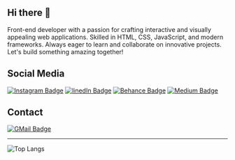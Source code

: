 ## Hi there 👋

Front-end developer with a passion for crafting interactive and visually appealing web applications. Skilled in HTML, CSS, JavaScript, and modern frameworks. Always eager to learn and collaborate on innovative projects. Let's build something amazing together!

## Social Media
[![Instagram Badge](https://img.shields.io/badge/-Iyan_Sanjaya-2d2d2d?style=for-the-badge&logo=instagram&style=flat)](https://instagram.com/iyansanjaya)
[![linedIn Badge](https://img.shields.io/badge/-Iyan_Sanjaya-2d2d2d?style=for-the-badge&logo=linkedin&style=flat)](https://linkedin.com/in/iyansanjaya)
[![Behance Badge](https://img.shields.io/badge/-Iyan_Sanjaya-2d2d2d?style=for-the-badge&logo=behance&style=flat)](https://behance.net/iyansanjaya)
[![Medium Badge](https://img.shields.io/badge/-Iyan_Sanjaya-2d2d2d?style=for-the-badge&logo=medium&style=flat)](https://iyansanjaya.medium.com)

## Contact 
[![GMail Badge](https://img.shields.io/badge/-hallo@iyansanjaya.com-2d2d2d?style=for-the-badge&logo=gmail&style=flat)](mailto:hallo@iyansanjaya.com)
____
![Top Langs](https://github-readme-stats.vercel.app/api/top-langs/?username=iyansanjaya&layout=compact&theme=transparent)
